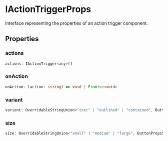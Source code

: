 # IActionTriggerProps

Interface representing the properties of an action trigger component.

## Properties

### actions

```ts
actions: IActionTrigger<any>[]
```

### onAction

```ts
onAction: (action: string) => void | Promise<void>
```

### variant

```ts
variant: OverridableStringUnion<"text" | "outlined" | "contained", ButtonPropsVariantOverrides>
```

### size

```ts
size: OverridableStringUnion<"small" | "medium" | "large", ButtonPropsSizeOverrides>
```
